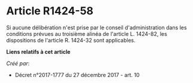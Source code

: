 # Article R1424-58

Si aucune délibération n'est prise par le conseil d'administration dans les conditions prévues au troisième alinéa de
l'article L. 1424-82, les dispositions de l'article R. 1424-32 sont applicables.

**Liens relatifs à cet article**

_Créé par_:

  - Décret n°2017-1777 du 27 décembre 2017 - art. 10
